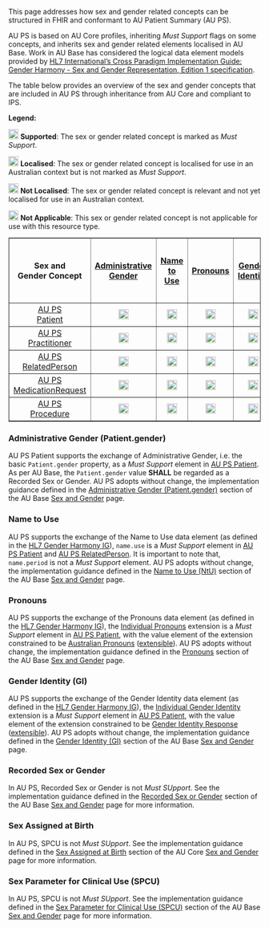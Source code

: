 This page addresses how sex and gender related concepts can be structured in FHIR and conformant to AU Patient Summary (AU PS).

AU PS is based on AU Core profiles, inheriting *Must Support* flags on some concepts, and inherits sex and gender related elements localised in AU Base. Work in AU Base has considered the logical data element models provided by [HL7 International’s Cross Paradigm Implementation Guide: Gender Harmony - Sex and Gender Representation, Edition 1 specification](https://hl7.org/xprod/ig/uv/gender-harmony/informative1/).

The table below provides an overview of the sex and gender concepts that are included in AU PS through inheritance from AU Core and compliant to IPS.

**Legend:**

<img src="green_checkmark.png" width="20"/> **Supported**: The sex or gender related concept is marked as *Must Support*.

<img src="orange_checkmark.png" width="20"/> **Localised**: The sex or gender related concept is localised for use in an Australian context but is not marked as *Must Support*.

<img src="blue_checkmark.png" width="20"/> **Not Localised**: The sex or gender related concept is relevant and not yet localised for use in an Australian context.

<img src="minus_symbol.png" width="20"/> **Not Applicable**: This sex or gender related concept is not applicable for use with this resource type.


<table border="1" style="width: 100%; margin: auto; border-collapse: collapse;">
    <thead>
        <tr>
            <th style="width: 12%; text-align: center; vertical-align: middle;">
                Sex and<br/>Gender Concept
            </th>
            <th style="width: 12%; text-align: center; vertical-align: middle;">
                <a href="sexgender.html#administrative-gender-patientgender">Administrative Gender</a>
            </th>
            <th style="width: 12%; text-align: center; vertical-align: middle;">
                <a href="sexgender.html#name-to-use-ntu">Name to Use</a>
            </th>
            <th style="width: 12%; text-align: center; vertical-align: middle;">
                <a href="sexgender.html#pronouns">Pronouns</a>
            </th>
            <th style="width: 12%; text-align: center; vertical-align: middle;">
                <a href="sexgender.html#gender-identity-gi">Gender Identity</a>
            </th>
            <th style="width: 12%; text-align: center; vertical-align: middle;">
                <a href="sexgender.html#recorded-sex-or-gender">
                    Recorded Sex <br/>or Gender
                </a>
            </th>
            <th style="width: 12%; text-align: center; vertical-align: middle;">
                <a href="sexgender.html#sex-assigned-at-birth">
                    Sex Assigned <br/>at Birth
                </a>
            </th>
            <th style="width: 12%; text-align: center; vertical-align: middle;">
                <a href="sexgender.html#sex-parameter-for-clinical-use-spcu">
                    Sex Parameter<br/>for Clinical Use<br/>(SPCU)
                </a>
            </th>
        </tr>
    </thead>
    <tbody>
        <tr>
            <td style=" text-align: center; vertical-align: middle;">
                <a href="StructureDefinition-au-ps-patient.html">AU PS<br/>Patient</a>
            </td>
            <td style=" text-align: center; vertical-align: middle;">
                <img src="green_checkmark.png" width="20"/>
            </td>
            <td style=" text-align: center; vertical-align: middle;">
                <img src="green_checkmark.png" width="20"/>
            </td>
            <td style=" text-align: center; vertical-align: middle;">
                <img src="green_checkmark.png" width="20"/>
            </td>
            <td style=" text-align: center; vertical-align: middle;">
                <img src="green_checkmark.png" width="20"/>
            </td>
            <td style=" text-align: center; vertical-align: middle;">
                <img src="orange_checkmark.png" width="20"/>
            </td>
            <td style=" text-align: center; vertical-align: middle;">
                <img src="orange_checkmark.png" width="20"/>
            </td>
            <td style=" text-align: center; vertical-align: middle;">
                <img src="orange_checkmark.png" width="20"/>
            </td>
        </tr>
        <tr>
            <td style=" text-align: center; vertical-align: middle;">
                <a href="StructureDefinition-au-ps-practitioner.html">AU PS <br/>Practitioner</a>
            </td>
            <td style=" text-align: center; vertical-align: middle;">
                <img src="blue_checkmark.png" width="20"/>
            </td>
            <td style=" text-align: center; vertical-align: middle;">
                <img src="orange_checkmark.png" width="20"/>
            </td>
            <td style=" text-align: center; vertical-align: middle;">
                <img src="orange_checkmark.png" width="20"/>
            </td>
            <td style=" text-align: center; vertical-align: middle;">
                <img src="orange_checkmark.png" width="20"/>
            </td>
            <td style=" text-align: center; vertical-align: middle;">
                <img src="orange_checkmark.png" width="20"/>
            </td>
            <td style=" text-align: center; vertical-align: middle;">
                <img src="orange_checkmark.png" width="20"/>
            </td>
            <td style=" text-align: center; vertical-align: middle;">
                <img src="minus_symbol.png" width="20"/>
            </td>
        </tr>
        <tr>
            <td style=" text-align: center; vertical-align: middle;">
                <a href="StructureDefinition-au-ps-relatedperson.html">AU PS<br/> RelatedPerson</a>
            </td>
            <td style=" text-align: center; vertical-align: middle;">
                <img src="blue_checkmark.png" width="20"/>
            </td>
            <td style=" text-align: center; vertical-align: middle;">
                <img src="green_checkmark.png" width="20"/>
            </td>
            <td style=" text-align: center; vertical-align: middle;">
                <img src="orange_checkmark.png" width="20"/>
            </td>
            <td style=" text-align: center; vertical-align: middle;">
                <img src="orange_checkmark.png" width="20"/>
            </td>
            <td style=" text-align: center; vertical-align: middle;">
                <img src="orange_checkmark.png" width="20"/>
            </td>
            <td style=" text-align: center; vertical-align: middle;">
                <img src="orange_checkmark.png" width="20"/>
            </td>
            <td style=" text-align: center; vertical-align: middle;">
                <img src="minus_symbol.png" width="20"/>
            </td>
        </tr>
        <tr>
            <td style=" text-align: center; vertical-align: middle;">
                <a href="StructureDefinition-au-ps-medicationrequest.html">AU PS <br/>MedicationRequest</a>
            </td>
            <td style=" text-align: center; vertical-align: middle;">
                <img src="minus_symbol.png" width="20"/>
            </td>
            <td style=" text-align: center; vertical-align: middle;">
                <img src="minus_symbol.png" width="20"/>
            </td>
            <td style=" text-align: center; vertical-align: middle;">
                <img src="minus_symbol.png" width="20"/>
            </td>
            <td style=" text-align: center; vertical-align: middle;">
                <img src="minus_symbol.png" width="20"/>
            </td>
            <td style=" text-align: center; vertical-align: middle;">
                <img src="minus_symbol.png" width="20"/>
            </td>
            <td style=" text-align: center; vertical-align: middle;">
                <img src="minus_symbol.png" width="20"/>
            </td>
            <td style=" text-align: center; vertical-align: middle;">
                <img src="orange_checkmark.png" width="20"/>
            </td>
        </tr>
        <tr>
            <td style=" text-align: center; vertical-align: middle;">
                <a href="StructureDefinition-au-ps-procedure.html">AU PS <br/>Procedure</a>
            </td>
            <td style=" text-align: center; vertical-align: middle;">
                <img src="minus_symbol.png" width="20"/>
            </td>
            <td style=" text-align: center; vertical-align: middle;">
                <img src="minus_symbol.png" width="20"/>
            </td>
            <td style=" text-align: center; vertical-align: middle;">
                <img src="minus_symbol.png" width="20"/>
            </td>
            <td style=" text-align: center; vertical-align: middle;">
                <img src="minus_symbol.png" width="20"/>
            </td>
            <td style=" text-align: center; vertical-align: middle;">
                <img src="minus_symbol.png" width="20"/>
            </td>
            <td style=" text-align: center; vertical-align: middle;">
                <img src="minus_symbol.png" width="20"/>
            </td>
            <td style=" text-align: center; vertical-align: middle;">
                <img src="orange_checkmark.png" width="20"/>
            </td>
        </tr>
    </tbody>
</table>

### Administrative Gender (Patient.gender)
AU PS Patient supports the exchange of Administrative Gender, i.e. the basic `Patient.gender` property, as a *Must Support* element in [AU PS Patient](StructureDefinition-au-ps-patient.html). As per AU Base, the `Patient.gender` value **SHALL** be regarded as a Recorded Sex or Gender. AU PS adopts without change, the implementation guidance defined in the [Administrative Gender (Patient.gender)](https://build.fhir.org/ig/hl7au/au-fhir-base/sexgender.html#administrative-gender-patientgender) section of the AU Base [Sex and Gender](https://build.fhir.org/ig/hl7au/au-fhir-base/sexgender.html) page.

### Name to Use
AU PS supports the exchange of the Name to Use data element (as defined in the [HL7 Gender Harmony IG](https://hl7.org/xprod/ig/uv/gender-harmony/informative1/)), `name.use` is a *Must Support* element in [AU PS Patient](StructureDefinition-au-ps-patient.html) and [AU PS RelatedPerson](StructureDefinition-au-ps-relatedperson.html). It is important to note that, `name.period` is not a *Must Support* element. AU PS adopts without change, the implementation guidance defined in the [Name to Use (NtU)](https://build.fhir.org/ig/hl7au/au-fhir-base/sexgender.html#name-to-use-ntu) section of the AU Base [Sex and Gender](https://build.fhir.org/ig/hl7au/au-fhir-base/sexgender.html) page.

### Pronouns​
AU PS supports the exchange of the Pronouns data element (as defined in the [HL7 Gender Harmony IG](https://hl7.org/xprod/ig/uv/gender-harmony/informative1/)), the [Individual Pronouns](http://hl7.org/fhir/StructureDefinition/individual-pronouns) extension is a *Must Support* element in [AU PS Patient](StructureDefinition-au-ps-patient.html), with the value element of the extension constrained to be [Australian Pronouns](https://www.healthterminologies.gov.au/integration/R4/fhir/ValueSet/australian-pronouns-1) ([extensible](http://hl7.org/fhir/R4/terminologies.html#extensible)). AU PS adopts without change, the implementation guidance defined in the [Pronouns](https://build.fhir.org/ig/hl7au/au-fhir-base/sexgender.html#pronouns) section of the AU Base [Sex and Gender](https://build.fhir.org/ig/hl7au/au-fhir-base/sexgender.html) page.

### Gender Identity (GI)
AU PS supports the exchange of the Gender Identity data element (as defined in the [HL7 Gender Harmony IG](https://hl7.org/xprod/ig/uv/gender-harmony/informative1/)), the [Individual Gender Identity](http://hl7.org/fhir/StructureDefinition/individual-genderIdentity) extension is a *Must Support* element in [AU PS Patient](StructureDefinition-au-ps-patient.html), with the value element of the extension constrained to be [Gender Identity Response](https://healthterminologies.gov.au/fhir/ValueSet/gender-identity-response-1) ([extensible](http://hl7.org/fhir/R4/terminologies.html#extensible)). AU PS adopts without change, the implementation guidance defined in the [Gender Identity (GI)](https://build.fhir.org/ig/hl7au/au-fhir-base/sexgender.html#gender-identity-gi) section of the AU Base [Sex and Gender](https://build.fhir.org/ig/hl7au/au-fhir-base/sexgender.html) page.

### Recorded Sex or Gender
In AU PS, Recorded Sex or Gender is not *Must SUpport*. See the implementation guidance defined in the [Recorded Sex or Gender](https://build.fhir.org/ig/hl7au/au-fhir-base/sexgender.html#recorded-sex-or-gender) section of the AU Base [Sex and Gender](https://build.fhir.org/ig/hl7au/au-fhir-base/sexgender.html) page for more information.

### Sex Assigned at Birth
In AU PS, SPCU is not *Must SUpport*. See the implementation guidance defined in the [Sex Assigned at Birth](https://build.fhir.org/ig/hl7au/au-fhir-core/sexgender.html#sex-assigned-at-birth) section of the AU Core [Sex and Gender](https://build.fhir.org/ig/hl7au/au-fhir-core/sexgender.html) page for more information.

### Sex Parameter for Clinical Use (SPCU)
In AU PS, SPCU is not *Must SUpport*. See the implementation guidance defined in the [Sex Parameter for Clinical Use (SPCU)](https://build.fhir.org/ig/hl7au/au-fhir-base/sexgender.html#sex-parameter-for-clinical-use-spcu) section of the AU Base [Sex and Gender](https://build.fhir.org/ig/hl7au/au-fhir-base/sexgender.html) page for more information.
